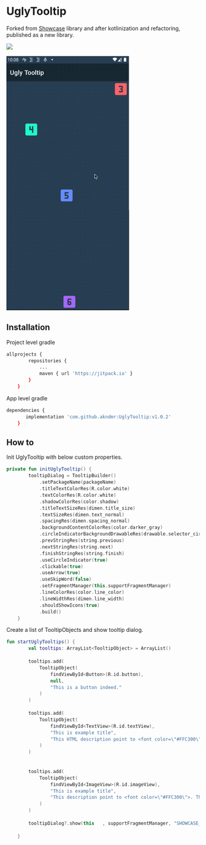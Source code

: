 # UglyTooltip

Forked from [Showcase](https://github.com/tokopedia/ShowCase) library and after kotlinization and refactoring, published as a new library.


[![](https://jitpack.io/v/akndmr/UglyTooltip.svg)](https://jitpack.io/#akndmr/UglyTooltip)




<img src="uglytooltip2x.gif" alt="drawing" width="320"/>

## Installation

Project level gradle

```bash
allprojects {
		repositories {
			...
			maven { url 'https://jitpack.io' }
		}
	}
```

App level gradle

```bash
dependencies {
	   implementation 'com.github.akndmr:UglyTooltip:v1.0.2'
	}
```

## How to

Init UglyTooltip with below custom properties.

```kotlin
private fun initUglyTooltip() {
        tooltipDialog = TooltipBuilder()
            .setPackageName(packageName)
            .titleTextColorRes(R.color.white)
            .textColorRes(R.color.white)
            .shadowColorRes(color.shadow)
            .titleTextSizeRes(dimen.title_size)
            .textSizeRes(dimen.text_normal)
            .spacingRes(dimen.spacing_normal)
            .backgroundContentColorRes(color.darker_gray)
            .circleIndicatorBackgroundDrawableRes(drawable.selector_circle)
            .prevStringRes(string.previous)
            .nextStringRes(string.next)
            .finishStringRes(string.finish)
            .useCircleIndicator(true)
            .clickable(true)
            .useArrow(true)
            .useSkipWord(false)
            .setFragmentManager(this.supportFragmentManager)
            .lineColorRes(color.line_color)
            .lineWidthRes(dimen.line_width)
            .shouldShowIcons(true)
            .build()
    }
```

Create a list of TooltipObjects and show tooltip dialog.

```kotlin
fun startUglyTooltips() {
        val tooltips: ArrayList<TooltipObject> = ArrayList()

        tooltips.add(
            TooltipObject(
                findViewById<Button>(R.id.button),
                null,
                "This is a button indeed."
            )
        )

        tooltips.add(
            TooltipObject(
                findViewById<TextView>(R.id.textView),
                "This is example title",
                "This HTML description point to <font color=\"#FFC300\"> a TextView </font> as you can see.<br/><br/> Lorem ipsum dolor sit amet, consectetur adipiscing elit. Suo enim quisque studio maxime ducitur. Scio enim esse quosdam, qui quavis lingua philosophari possint; Animum autem reliquis rebus ita perfecit, ut corpus; Quo modo autem optimum, si bonum praeterea nullum est?"
            )
        )


        tooltips.add(
            TooltipObject(
                findViewById<ImageView>(R.id.imageView),
                "This is example title",
                "This description point to <font color=\"#FFC300\">. This is yellow text </font> and this is white."
            )
        )

        tooltipDialog?.show(this   , supportFragmentManager, "SHOWCASE_TAG",  tooltips);

    }
```



